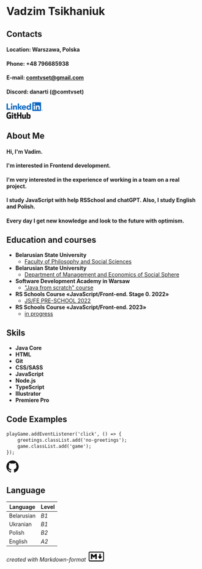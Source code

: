 # **Vadzim Tsikhaniuk**
## **Contacts**
#### **Location:** Warszawa, Polska
#### **Phone:** +48 796685938
#### **E-mail:** comtvset@gmail.com
#### **Discord:** danarti (@comtvset)
[![LinkedIn**](https://raw.githubusercontent.com/comtvset/logo/main/LinkedIn_logo_95x23.png)](https://www.linkedin.com/in/vadzim-tsikhaniuk-69643b155/)
\
[![GitHub](https://raw.githubusercontent.com/comtvset/logo/main/GitHub_logo_63x17.png)](https://github.com/comtvset)

## **About Me**

#### Hi, I'm Vadim.
#### I'm interested in Frontend development.
#### I'm very interested in the experience of working in a team on a real project.
#### I study JavaScript with help RSSchool and chatGPT. Also, I study English and Polish.
#### Every day I get new knowledge and look to the future with optimism.

## **Education and courses**
* **Belarusian State University**
  * [Faculty of Philosophy and Social Sciences](https://ffsn.bsu.by/en/home/)
* **Belarusian State University**
  * [Department of Management and Economics of Social Sphere](https://fsc.bsu.by/en/department-of-management-and-economics-of-social-sphere/)
* **Software Development Academy in Warsaw**
  * ["Java from scratch" course](https://github.com/comtvset/sda/blob/main/certificate.pdf)
* **RS Schools Course «JavaScript/Front-end. Stage 0. 2022»**
  * [JS/FE PRE-SCHOOL 2022](https://app.rs.school/certificate/gao4wbsx)
* **RS Schools Course «JavaScript/Front-end. 2023»**
  * [in progress](https://rs.school/js/)

## **Skils**
+ **Java Core**
+ **HTML**
+ **Git**
+ **CSS/SASS**
+ **JavaScript**
+ **Node.js**
+ **TypeScript**
+ **Illustrator**
+ **Premiere Pro**

## **Code Examples**
```
playGame.addEventListener('click', () => {
    greetings.classList.add('no-greetings');
    game.classList.add('game');
});

```
[![GitHub](https://raw.githubusercontent.com/comtvset/logo/main/GitHub-Mark-32px.png)](https://github.com/comtvset/quizBird)

## **Language**

| Language     | Level        |
| ------------ | ------------ |
| Belarusian   | _B1_         |
| Ukranian     | _B1_         |
| Polish       | _B2_         |
| English      | _A2_         |

*created with Markdown-format*
[![created with Markdown-format](https://raw.githubusercontent.com/comtvset/logo/main/markdown_46x26.png)](https://en.wikipedia.org/wiki/Markdown)